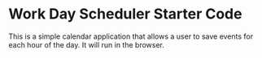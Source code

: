 # Work Day Scheduler Starter Code

This is a simple calendar application that allows a user to save events for each hour of the day. It will run in the browser.
